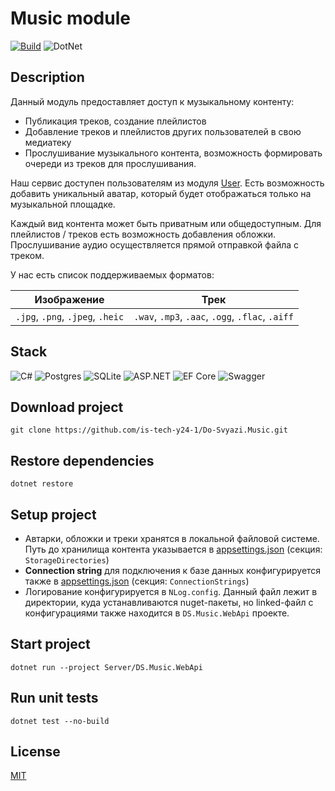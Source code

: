 # Music module

[![Build](https://github.com/is-tech-y24-1/Do-Svyazi.Music/actions/workflows/build.yml/badge.svg)](https://github.com/is-tech-y24-1/Do-Svyazi.Music/actions/workflows/build.yml)
![DotNet](https://img.shields.io/badge/dotnet%20version-net6.0-blue)

## Description
Данный модуль предоставляет доступ к музыкальному контенту:
- Публикация треков, создание плейлистов
- Добавление треков и плейлистов других пользователей в свою медиатеку
- Прослушивание музыкального контента, возможность формировать очереди из треков для прослушивания.

Наш сервис доступен пользователям из модуля [User](https://github.com/is-tech-y24-1/Do-Svyazi.User). Есть возможность добавить уникальный аватар, который будет отображаться только на музыкальной площадке.

Каждый вид контента может быть приватным или общедоступным. Для плейлистов / треков есть возможность добавления обложки. Прослушивание аудио осуществляется прямой отправкой файла с треком.

У нас есть список поддерживаемых форматов:

|Изображение| Трек |
|--------|--------|
|`.jpg`, `.png`, `.jpeg`, `.heic`| `.wav`, `.mp3`, `.aac`, `.ogg`, `.flac`, `.aiff`|

## Stack
![C#](https://img.shields.io/badge/c%23-%23239120.svg?style=for-the-badge&logo=c-sharp&logoColor=white)
![Postgres](https://img.shields.io/badge/postgres-%23316192.svg?style=for-the-badge&logo=postgresql&logoColor=white)
![SQLite](https://img.shields.io/badge/sqlite-%2307405e.svg?style=for-the-badge&logo=sqlite&logoColor=white)
![ASP.NET](https://img.shields.io/badge/ASP.NET%20Core%206%20-blueviolet?style=for-the-badge&logo=dotnet)
![EF Core](https://img.shields.io/badge/EF%20Core%206%20-informational?style=for-the-badge&logo=dotnet)
![Swagger](https://img.shields.io/badge/-Swagger-%23Clojure?style=for-the-badge&logo=swagger&logoColor=white)

## Download project
```
git clone https://github.com/is-tech-y24-1/Do-Svyazi.Music.git
```

## Restore dependencies
```
dotnet restore
```

## Setup project
- Автарки, обложки и треки хранятся в локальной файловой системе. Путь до хранилища контента указывается в [appsettings.json](Source/Server/DS.Music.WebApi/appsettings.json) (секция: `StorageDirectories`)
- **Connection string** для подключения к базе данных конфигурируется также в [appsettings.json](Source/Server/DS.Music.WebApi/appsettings.json) (секция: `ConnectionStrings`)
- Логирование конфигурируется в `NLog.config`. Данный файл лежит в директории, куда устанавливаются nuget-пакеты, но linked-файл с конфигурациями также находится в `DS.Music.WebApi` проекте.


## Start project
```
dotnet run --project Server/DS.Music.WebApi
```

## Run unit tests
```
dotnet test --no-build
```

## License
[MIT](LICENSE)
